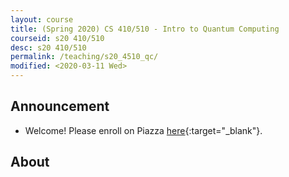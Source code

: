 ```yaml
---
layout: course
title: (Spring 2020) CS 410/510 - Intro to Quantum Computing
courseid: s20 410/510
desc: s20 410/510
permalink: /teaching/s20_4510_qc/
modified: <2020-03-11 Wed>
---
```


## Announcement
*  Welcome! Please enroll on
   Piazza
   [here](https://piazza.com/pdx/spring2020/cs410510/home){:target="_blank"}.

## About

